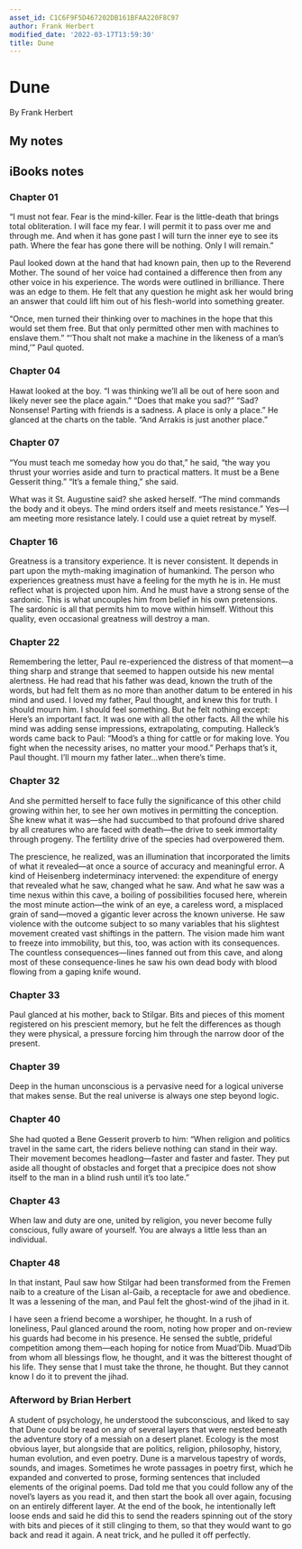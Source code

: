 ```yaml
---
asset_id: C1C6F9F5D467202DB161BFAA220F8C97
author: Frank Herbert
modified_date: '2022-03-17T13:59:30'
title: Dune
---
```


# Dune

By Frank Herbert

## My notes <a name="my_notes_dont_delete"></a>



## iBooks notes <a name="ibooks_notes_dont_delete"></a>

### Chapter 01

“I must not fear. Fear is the mind-killer. Fear is the little-death that brings total obliteration. I will face my fear. I will permit it to pass over me and through me. And when it has gone past I will turn the inner eye to see its path. Where the fear has gone there will be nothing. Only I will remain.”

Paul looked down at the hand that had known pain, then up to the Reverend Mother. The sound of her voice had contained a difference then from any other voice in his experience. The words were outlined in brilliance. There was an edge to them. He felt that any question he might ask her would bring an answer that could lift him out of his flesh-world into something greater.

“Once, men turned their thinking over to machines in the hope that this would set them free. But that only permitted other men with machines to enslave them.”
“‘Thou shalt not make a machine in the likeness of a man’s mind,’” Paul quoted.

### Chapter 04

Hawat looked at the boy. “I was thinking we’ll all be out of here soon and likely never see the place again.”
“Does that make you sad?”
“Sad? Nonsense! Parting with friends is a sadness. A place is only a place.” He glanced at the charts on the table. “And Arrakis is just another place.”

### Chapter 07

“You must teach me someday how you do that,” he said, “the way you thrust your worries aside and turn to practical matters. It must be a Bene Gesserit thing.”
“It’s a female thing,” she said.

What was it St. Augustine said? she asked herself. “The mind commands the body and it obeys. The mind orders itself and meets resistance.” Yes—I am meeting more resistance lately. I could use a quiet retreat by myself.

### Chapter 16

Greatness is a transitory experience. It is never consistent. It depends in part upon the myth-making imagination of humankind. The person who experiences greatness must have a feeling for the myth he is in. He must reflect what is projected upon him. And he must have a strong sense of the sardonic. This is what uncouples him from belief in his own pretensions. The sardonic is all that permits him to move within himself. Without this quality, even occasional greatness will destroy a man.

### Chapter 22

Remembering the letter, Paul re-experienced the distress of that moment—a thing sharp and strange that seemed to happen outside his new mental alertness. He had read that his father was dead, known the truth of the words, but had felt them as no more than another datum to be entered in his mind and used.
I loved my father, Paul thought, and knew this for truth. I should mourn him. I should feel something.
But he felt nothing except: Here’s an important fact.
It was one with all the other facts.
All the while his mind was adding sense impressions, extrapolating, computing.
Halleck’s words came back to Paul: “Mood’s a thing for cattle or for making love. You fight when the necessity arises, no matter your mood.”
Perhaps that’s it, Paul thought. I’ll mourn my father later…when there’s time.

### Chapter 32

And she permitted herself to face fully the significance of this other child growing within her, to see her own motives in permitting the conception. She knew what it was—she had succumbed to that profound drive shared by all creatures who are faced with death—the drive to seek immortality through progeny. The fertility drive of the species had overpowered them.

The prescience, he realized, was an illumination that incorporated the limits of what it revealed—at once a source of accuracy and meaningful error. A kind of Heisenberg indeterminacy intervened: the expenditure of energy that revealed what he saw, changed what he saw.
And what he saw was a time nexus within this cave, a boiling of possibilities focused here, wherein the most minute action—the wink of an eye, a careless word, a misplaced grain of sand—moved a gigantic lever across the known universe. He saw violence with the outcome subject to so many variables that his slightest movement created vast shiftings in the pattern.
The vision made him want to freeze into immobility, but this, too, was action with its consequences.
The countless consequences—lines fanned out from this cave, and along most of these consequence-lines he saw his own dead body with blood flowing from a gaping knife wound.

### Chapter 33

Paul glanced at his mother, back to Stilgar. Bits and pieces of this moment registered on his prescient memory, but he felt the differences as though they were physical, a pressure forcing him through the narrow door of the present.

### Chapter 39

Deep in the human unconscious is a pervasive need for a logical universe that makes sense. But the real universe is always one step beyond logic.

### Chapter 40

She had quoted a Bene Gesserit proverb to him: “When religion and politics travel in the same cart, the riders believe nothing can stand in their way. Their movement becomes headlong—faster and faster and faster. They put aside all thought of obstacles and forget that a precipice does not show itself to the man in a blind rush until it’s too late.”

### Chapter 43

When law and duty are one, united by religion, you never become fully conscious, fully aware of yourself. You are always a little less than an individual.

### Chapter 48

In that instant, Paul saw how Stilgar had been transformed from the Fremen naib to a creature of the Lisan al-Gaib, a receptacle for awe and obedience. It was a lessening of the man, and Paul felt the ghost-wind of the jihad in it.

I have seen a friend become a worshiper, he thought.
In a rush of loneliness, Paul glanced around the room, noting how proper and on-review his guards had become in his presence. He sensed the subtle, prideful competition among them—each hoping for notice from Muad’Dib.
Muad’Dib from whom all blessings flow, he thought, and it was the bitterest thought of his life. They sense that I must take the throne, he thought. But they cannot know I do it to prevent the jihad.

### Afterword by Brian Herbert

A student of psychology, he understood the subconscious, and liked to say that Dune could be read on any of several layers that were nested beneath the adventure story of a messiah on a desert planet. Ecology is the most obvious layer, but alongside that are politics, religion, philosophy, history, human evolution, and even poetry. Dune is a marvelous tapestry of words, sounds, and images. Sometimes he wrote passages in poetry first, which he expanded and converted to prose, forming sentences that included elements of the original poems.
Dad told me that you could follow any of the novel’s layers as you read it, and then start the book all over again, focusing on an entirely different layer. At the end of the book, he intentionally left loose ends and said he did this to send the readers spinning out of the story with bits and pieces of it still clinging to them, so that they would want to go back and read it again. A neat trick, and he pulled it off perfectly.